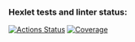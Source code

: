 ### Hexlet tests and linter status:
[![Actions Status](https://github.com/EgorSheff/go-project-244/actions/workflows/hexlet-check.yml/badge.svg)](https://github.com/EgorSheff/go-project-244/actions)
[![Coverage](https://sonarcloud.io/api/project_badges/measure?project=EgorSheff_go-project-244&metric=coverage)](https://sonarcloud.io/summary/new_code?id=EgorSheff_go-project-244)
